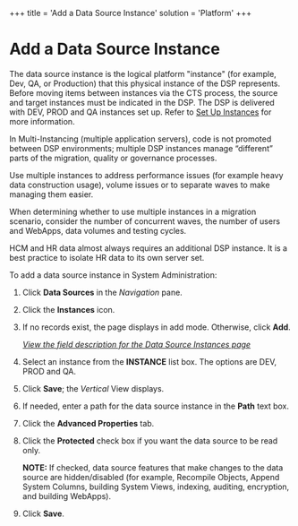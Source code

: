 +++
title = 'Add a Data Source Instance'
solution = 'Platform'
+++

# Add a Data Source Instance

The data source instance is the logical platform "instance" (for
example, Dev, QA, or Production) that this physical instance of the DSP
represents. Before moving items between instances via the CTS process,
the source and target instances must be indicated in the DSP. The DSP is
delivered with DEV, PROD and QA instances set up. Refer to [Set Up
Instances](Set_up_Instances.htm) for more information.

In Multi-Instancing (multiple application servers), code is not promoted
between DSP environments; multiple DSP instances manage “different”
parts of the migration, quality or governance processes.

Use multiple instances to address performance issues (for example heavy
data construction usage), volume issues or to separate waves to make
managing them easier.

When determining whether to use multiple instances in a migration
scenario, consider the number of concurrent waves, the number of users
and WebApps, data volumes and testing cycles.

HCM and HR data almost always requires an additional DSP instance. It is
a best practice to isolate HR data to its own server set.

To add a data source instance in System Administration:

1.  Click **Data Sources** in the *Navigation* pane.

2.  Click the **Instances** icon.

3.  If no records exist, the page displays in add mode. Otherwise, click
    **Add**.
    
    *[View the field description for the Data Source Instances
    page](../Page_Desc/DataSourceInstancesH.htm)*

4.  Select an instance from the **INSTANCE** list box. The options are
    DEV, PROD and QA.

5.  Click **Save**; the *Vertical* View displays.

6.  If needed, enter a path for the data source instance in the **Path**
    text box.

7.  Click the **Advanced Properties** tab.

8.  Click the **Protected** check box if you want the data source to be
    read only.
    
    **NOTE:** If checked, data source features that make changes to the
    data source are hidden/disabled (for example, Recompile Objects,
    Append System Columns, building System Views, indexing, auditing,
    encryption, and building WebApps).

9.  Click **Save**.
